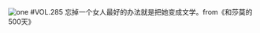 ![one](http://image.wufazhuce.com/Fq3nozQImW1phHao86ULf-O_HcBD)
#VOL.285
忘掉一个女人最好的办法就是把她变成文学。from《和莎莫的500天》